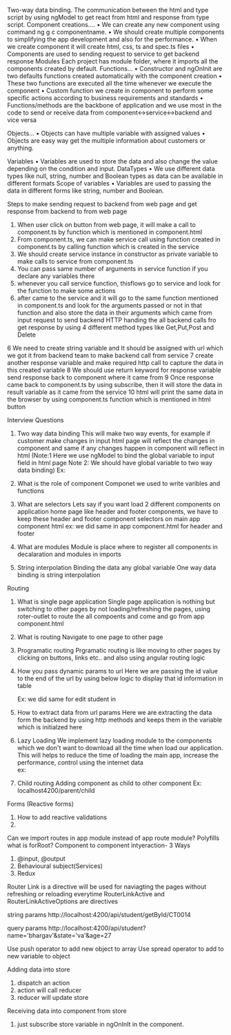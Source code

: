 Two-way data binding.
The communication between the html and type script by using ngModel to get react from html and response from type script.
Component creations....
• We can create any new component using command ng g c componentname.
• We should create multiple components to simplifying the app development and also for the performance.
• When we create component it will create html, css, ts and spec.ts files
• Components are used to sending request to service to get backend response
Modules
Each project has module folder, where it imports all the components created by default.
Functions...
• Constructor and ngOnInit are two defaults functions created automatically with the component creation
• These two functions are executed all the time whenever we execute the component
• Custom function we create in component to perform some specific actions according to business requirements and standards
• Functions/methods are the backbone of application and we use most in the code to send or receive data from component<->service<->backend and vice versa

Objects...
• Objects can have multiple variable with assigned values
• Objects are easy way get the multiple information about customers or anything.

Variables
• Variables are used to store the data and also change the value depending on the condition and input.
DataTypes
• We use different data types like null, string, number and Boolean types as data can be available in different formats
Scope of variables
• Variables are used to passing the data in different forms like string, number and Boolean.

Steps to make sending request to backend from web page and get response from backend to from web page

1. When user click on button from web page, it will make a call to component.ts by function which is mentioned in component.html
2. From component.ts, we can make service call using function created in component.ts by calling function which is created in the service
3. We should create service instance in constructor as private variable to make calls to service from component.ts
4. You can pass same number of arguments in service function if you declare any variables there
5. whenever you call service function, thisflows go to service and look for the function to make some actions
6. after came to the service and it will go to the same function mentioned in component.ts and look for the arguments passed or not in that function and also store the data in their arguments which came from input request to send backend
   HTTP handing the all backend calls fro get response by using 4 different method types like Get,Put,Post and Delete

6 We need to create string variable and It should be assigned with url which we got it from backend team to make backend call from service
7 create another response variable and make required http call to capture the data in this created variable
8 We should use return keyword for response variable send response back to component where it came from
9 Once response came back to component.ts by using subscribe, then it will store the data in result variable as it came from the service
10 html will print the same data in the browser by using component.ts function which is mentioned in html button

<!-- ng serve (This is to run UI application) -->
<!-- HTTP Client installed -->

Interview Questions

1. Two way data binding
   This will make two way events, for example if customer make changes in input html page will reflect the changes in component and same if any changes happen in component will reflect in html
   (Note:1 Here we use ngModel to bind the global variable to input field in html page
   Note 2: We should have global variable to two way data binding)
   Ex:

   <!-- <input type="number" name="myId" id="myId" [(ngModel)]="myId" /> -->

2. What is the role of component
   Componet we used to write varibles and functions
3. What are selectors
   Lets say if you want load 2 different components on application home page like header and footer components, we have to keep these header and footer component selectors on main app component html
   ex: we did same in app component.html for header and footer
4. What are modules
   Module is place where to register all components in decalaration and modules in imports
5. String interpolation
   Binding the data any global variable
   One way data binding is string interpolation
   <!-- {{ myId }} -->
   <!-- <button (click)="oneWayDataBinding()">One Way Binding</button> -->

Routing

1. What is single page application
   Single page application is nothing but switching to other pages by not loading/refreshing the pages, using roter-outlet to route the all compoents and come and go from app component.html
2. What is routing
   Navigate to one page to other page
3. Programatic routing
   Prgramatic routing is like moving to other pages by clicking on buttons, links etc.. and also using angular routing logic

     <!-- this.router.navigate(['/employee']); -->

4. How you pass dynamic params to url
   Here we are passing the id value to the end of the url by using below logic to display that id information in table

   <!-- this.router.navigate([`/school/edit/${id}`]); -->

   Ex: we did same for edit student in

5. How to extract data from url params
   Here we are extracting the data form the backend by using http methods and keeps them in the variable which is initialzed here

   <!-- this.id = this.route.snapshot.paramMap.get('id'); -->

6. Lazy Loading
   We implement lazy loading module to the components which we don't want to download all the time when load our application.
   This will helps to reduce the time of loading the main app, increase the performance, control using the internet data  
   ex:
     <!-- {
       path: 'student',
       loadChildren: () =>
         import('./student/student.module').then(m => m.StudentModule)
     } -->
7. Child routing
   Adding component as child to other component
   Ex: localhost4200/parent/child

Forms (Reactive forms)

1. How to add reactive validations
2.

Can we import routes in app module instead of app route module?
Polyfills
what is forRoot?
Component to component intyeraction- 3 Ways

1. @input, @output
2. Behavioural subject(Services)
3. Redux

Router Link is a directive will be used for naviagting the pages without refreshing or reloading everytime
RouterLinkActive and RouterLinkActiveOptions are directives

string params
http://localhost:4200/api/student/getById/CT0014

query params
http://localhost:4200/api/student?name='bhargav'&state='va'&age=27

Use push operator to add new object to array
Use spread operator to add to new variable to object

Adding data into store

1.  dispatch an action
2.  action will call reducer
3.  reducer will update store

Receiving data into component from store

1.  just subscribe store variable in ngOnInIt in the component.
